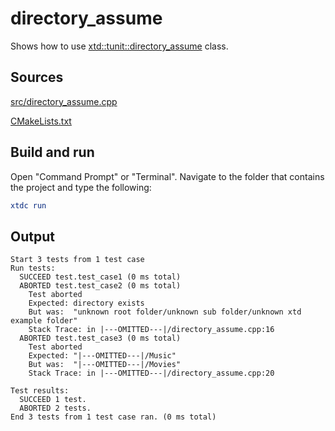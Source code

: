 # directory_assume

Shows how to use [xtd::tunit::directory_assume](https://gammasoft71.github.io/xtd/reference_guides/latest/classxtd_1_1tunit_1_1directory__assume.html) class.

## Sources

[src/directory_assume.cpp](src/directory_assume.cpp)

[CMakeLists.txt](CMakeLists.txt)

## Build and run

Open "Command Prompt" or "Terminal". Navigate to the folder that contains the project and type the following:

```cmake
xtdc run
```

## Output

```
Start 3 tests from 1 test case
Run tests:
  SUCCEED test.test_case1 (0 ms total)
  ABORTED test.test_case2 (0 ms total)
    Test aborted
    Expected: directory exists
    But was:  "unknown root folder/unknown sub folder/unknown xtd example folder"
    Stack Trace: in |---OMITTED---|/directory_assume.cpp:16
  ABORTED test.test_case3 (0 ms total)
    Test aborted
    Expected: "|---OMITTED---|/Music"
    But was:  "|---OMITTED---|/Movies"
    Stack Trace: in |---OMITTED---|/directory_assume.cpp:20

Test results:
  SUCCEED 1 test.
  ABORTED 2 tests.
End 3 tests from 1 test case ran. (0 ms total)
```
